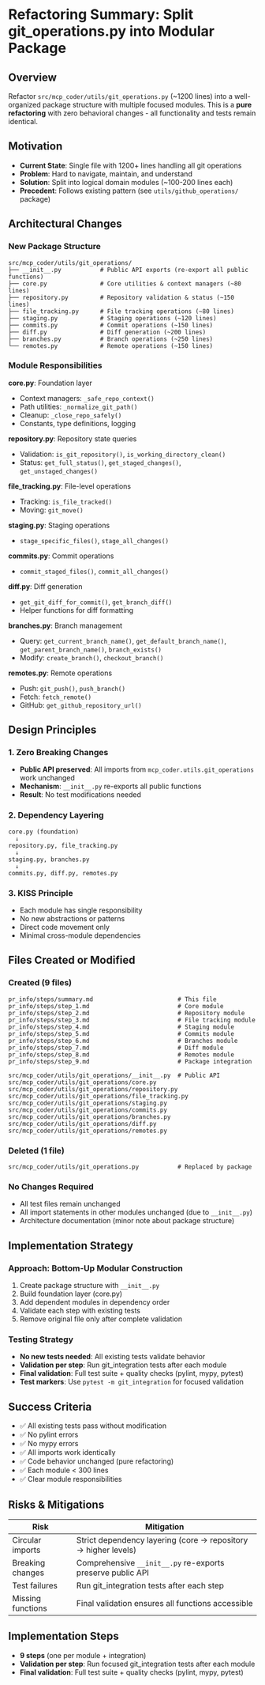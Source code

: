 # Refactoring Summary: Split git_operations.py into Modular Package

## Overview
Refactor `src/mcp_coder/utils/git_operations.py` (~1200 lines) into a well-organized package structure with multiple focused modules. This is a **pure refactoring** with zero behavioral changes - all functionality and tests remain identical.

## Motivation
- **Current State**: Single file with 1200+ lines handling all git operations
- **Problem**: Hard to navigate, maintain, and understand
- **Solution**: Split into logical domain modules (~100-200 lines each)
- **Precedent**: Follows existing pattern (see `utils/github_operations/` package)

## Architectural Changes

### New Package Structure
```
src/mcp_coder/utils/git_operations/
├── __init__.py           # Public API exports (re-export all public functions)
├── core.py               # Core utilities & context managers (~80 lines)
├── repository.py         # Repository validation & status (~150 lines)
├── file_tracking.py      # File tracking operations (~80 lines)
├── staging.py            # Staging operations (~120 lines)
├── commits.py            # Commit operations (~150 lines)
├── diff.py               # Diff generation (~200 lines)
├── branches.py           # Branch operations (~250 lines)
└── remotes.py            # Remote operations (~150 lines)
```

### Module Responsibilities

**core.py**: Foundation layer
- Context managers: `_safe_repo_context()`
- Path utilities: `_normalize_git_path()`
- Cleanup: `_close_repo_safely()`
- Constants, type definitions, logging

**repository.py**: Repository state queries
- Validation: `is_git_repository()`, `is_working_directory_clean()`
- Status: `get_full_status()`, `get_staged_changes()`, `get_unstaged_changes()`

**file_tracking.py**: File-level operations
- Tracking: `is_file_tracked()`
- Moving: `git_move()`

**staging.py**: Staging operations
- `stage_specific_files()`, `stage_all_changes()`

**commits.py**: Commit operations
- `commit_staged_files()`, `commit_all_changes()`

**diff.py**: Diff generation
- `get_git_diff_for_commit()`, `get_branch_diff()`
- Helper functions for diff formatting

**branches.py**: Branch management
- Query: `get_current_branch_name()`, `get_default_branch_name()`, `get_parent_branch_name()`, `branch_exists()`
- Modify: `create_branch()`, `checkout_branch()`

**remotes.py**: Remote operations
- Push: `git_push()`, `push_branch()`
- Fetch: `fetch_remote()`
- GitHub: `get_github_repository_url()`

## Design Principles

### 1. Zero Breaking Changes
- **Public API preserved**: All imports from `mcp_coder.utils.git_operations` work unchanged
- **Mechanism**: `__init__.py` re-exports all public functions
- **Result**: No test modifications needed

### 2. Dependency Layering
```
core.py (foundation)
  ↓
repository.py, file_tracking.py
  ↓
staging.py, branches.py
  ↓
commits.py, diff.py, remotes.py
```

### 3. KISS Principle
- Each module has single responsibility
- No new abstractions or patterns
- Direct code movement only
- Minimal cross-module dependencies

## Files Created or Modified

### Created (9 files)
```
pr_info/steps/summary.md                        # This file
pr_info/steps/step_1.md                         # Core module
pr_info/steps/step_2.md                         # Repository module
pr_info/steps/step_3.md                         # File tracking module
pr_info/steps/step_4.md                         # Staging module
pr_info/steps/step_5.md                         # Commits module
pr_info/steps/step_6.md                         # Branches module
pr_info/steps/step_7.md                         # Diff module
pr_info/steps/step_8.md                         # Remotes module
pr_info/steps/step_9.md                         # Package integration

src/mcp_coder/utils/git_operations/__init__.py  # Public API
src/mcp_coder/utils/git_operations/core.py
src/mcp_coder/utils/git_operations/repository.py
src/mcp_coder/utils/git_operations/file_tracking.py
src/mcp_coder/utils/git_operations/staging.py
src/mcp_coder/utils/git_operations/commits.py
src/mcp_coder/utils/git_operations/branches.py
src/mcp_coder/utils/git_operations/diff.py
src/mcp_coder/utils/git_operations/remotes.py
```

### Deleted (1 file)
```
src/mcp_coder/utils/git_operations.py           # Replaced by package
```

### No Changes Required
- All test files remain unchanged
- All import statements in other modules unchanged (due to `__init__.py`)
- Architecture documentation (minor note about package structure)

## Implementation Strategy

### Approach: Bottom-Up Modular Construction
1. Create package structure with `__init__.py`
2. Build foundation layer (core.py)
3. Add dependent modules in dependency order
4. Validate each step with existing tests
5. Remove original file only after complete validation

### Testing Strategy
- **No new tests needed**: All existing tests validate behavior
- **Validation per step**: Run git_integration tests after each module
- **Final validation**: Full test suite + quality checks (pylint, mypy, pytest)
- **Test markers**: Use `pytest -m git_integration` for focused validation

## Success Criteria
- ✅ All existing tests pass without modification
- ✅ No pylint errors
- ✅ No mypy errors
- ✅ All imports work identically
- ✅ Code behavior unchanged (pure refactoring)
- ✅ Each module < 300 lines
- ✅ Clear module responsibilities

## Risks & Mitigations

| Risk | Mitigation |
|------|------------|
| Circular imports | Strict dependency layering (core → repository → higher levels) |
| Breaking changes | Comprehensive `__init__.py` re-exports preserve public API |
| Test failures | Run git_integration tests after each step |
| Missing functions | Final validation ensures all functions accessible |

## Implementation Steps
- **9 steps** (one per module + integration)
- **Validation per step**: Run focused git_integration tests after each module
- **Final validation**: Full test suite + quality checks (pylint, mypy, pytest)
